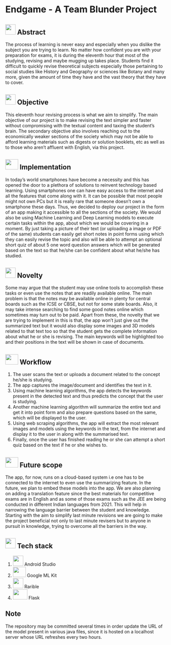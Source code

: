 # Endgame - A Team Blunder Project

## <img src="https://cdn.iconscout.com/icon/free/png-256/idea-1618744-1372450.png" width="32" height="32"> Abstract
The process of learning is never easy and especially when you dislike the subject you are trying to learn. No matter how confident you are with your preparation for exams, it is during the eleventh hour that most of the studying, revising and maybe mugging up takes place. Students find it difficult to quickly revise theoretical subjects especially those pertaining to social studies like History and Geography or sciences like Botany and many more, given the amount of time they have and the vast theory that they have to cover.

## <img src="https://image.flaticon.com/icons/png/512/1632/1632633.png" width="32" height="32"> Objective
This eleventh hour revising process is what we aim to simplify. The main objective of our project is to make revising the text simpler and faster without compromising with the textual content and taxing the student’s brain. The secondary objective also involves reaching out to the economically weaker sections of the society which may not be able to afford learning materials such as digests or solution booklets, etc as well as to those who aren’t affluent with English, via this project. 

## <img src="https://www.pinclipart.com/picdir/big/352-3523258_implementation-icon-implementation-mechanism-vector-clipart.png" width="40" height="32"> Implementation
In today’s world smartphones have become a necessity and this has opened the door to a plethora of solutions to reinvent technology based learning. Using smartphones one can have easy access to the internet and all the features that come along with it. It can be possible that most people might not own PCs but it is really rare that someone doesn’t own a smartphone these days. Thus, we decided to deploy our project in the form of an app making it accessible to all the sections of the society. We would also be using Machine Learning and Deep Learning models to execute certain tasks within the app, about which we would be covering in a moment. By just taking a picture of their text (or uploading a image or PDF of the same) students can easily get short notes in point forms using which they can easily revise the topic and also will be able to attempt an optional short quiz of about 5 one word question answers which will be generated based on the text so that he/she can be confident about what he/she has studied.   

## <img src="https://noveltypharma.eu/wp-content/uploads/2020/10/icon_novel_ingredients.png" width="32" height="32"> Novelty
Some may argue that the student may use online tools to accomplish these tasks or even use the notes that are readily available online. The main problem is that the notes may be available online in plenty for central boards such as the ICSE or CBSE, but not for some state boards. Also, it may take intense searching to find some good notes online which sometimes may turn out to be paid. Apart from these, the novelty that we are trying to implement in this is that, the app won’t just give out the summarized text but it would also display some images and 3D models related to that text too so that the student gets the complete information about what he or she is revising. The main keywords will be highlighted too and their positions in the text will be shown in case of documents.

## <img src="https://icons-for-free.com/iconfiles/png/512/workflow-131964753379858822.png" width="40" height="32"> Workflow
1. The user scans the text or uploads a document related to the concept he/she is studying.
2. The app captures the image/document and identifies the text in it.
3. Using machine learning algorithms, the app detects the keywords present in the detected text and thus predicts the concept that the user is studying.
4. Another machine learning algorithm will summarize the entire text and get it into point form and also prepare questions based on the same, which will be displayed to the user.
5. Using web scraping algorithms, the app will extract the most relevant images and models using the keywords in the text, from the internet and display it to the user in along with the summarised text.
6. Finally, once the user has finished reading he or she can attempt a short quiz based on the text if he or she wishes to.

## <img src="https://www.starface.com/wp-content/uploads/2017/05/STARFACE_Comfortphoning_Zukunftssicher-Icon-350-1.png" width="40" height="32"> Future scope
The app, for now, runs on a cloud-based system i.e one has to be connected to the internet to even use the summarizing feature. In the future, we plan to embed these models into the app. We are also planning on adding a translation feature since the best materials for competitive exams are in English and as some of those exams such as the JEE are being conducted in different Indian languages from 2021. This will help in narrowing the language barrier between the student and knowledge. Starting with the aim to simplify last minute revisions we are going to make the project beneficial not only to last minute revisers but to anyone in pursuit in knowledge, trying to overcome all the barriers in the way.

## <img src="https://techstackapps.com/media/2019/11/TechStackApps-logo-icon.png" width="32" height="32"> Tech stack
1. <img src="https://2.bp.blogspot.com/-tzm1twY_ENM/XlCRuI0ZkRI/AAAAAAAAOso/BmNOUANXWxwc5vwslNw3WpjrDlgs9PuwQCLcBGAsYHQ/s1600/pasted%2Bimage%2B0.png" width="32" height="32"> Android Studio
2. <img src="https://developers.google.com/ml-kit/images/homepage/hero.png" width="40" height="32"> Google ML Kit
3. <img src="https://cdn.coinranking.com/nft/0x60F80121C31A0d46B5279700f9DF786054aa5eE5/58567.png?size=autox430" width="32" height="32"> Rarible
4. <img src="https://buttercms.com/static/images/tech_banners/Flask.png" width="45" height="32"> Flask

## Note
The repository may be committed several times in order update the URL of the model present in various java files, since it is hosted on a localhost server whose URL refreshes every two hours.
